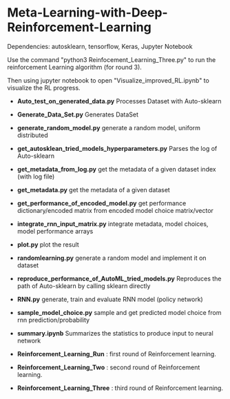 # Meta-Learning-with-Deep-Reinforcement-Learning

Dependencies: autosklearn, tensorflow, Keras, Jupyter Notebook

Use the command "python3 Reinfocement_Learning_Three.py" to run the reinforcement Learning algorithm (for round 3).

Then using jupyter notebook to open "Visualize_improved_RL.ipynb" to visualize the RL progress.

* __Auto_test_on_generated_data.py__  Processes Dataset with Auto-sklearn

* __Generate_Data_Set.py__   Generates DataSet

* __generate_random_model.py__  generate a random model, uniform distributed

* __get_autosklean_tried_models_hyperparameters.py__   Parses the log of Auto-sklearn

* __get_metadata_from_log.py__ get the metadata of a given dataset index (with log file)

* __get_metadata.py__  get the metadata of a given dataset

* __get_performance_of_encoded_model.py__ get performance dictionary/encoded matrix from encoded model choice matrix/vector

* __integrate_rnn_input_matrix.py__ integrate metadata, model choices, model performance arrays

* __plot.py__  plot the result

* __randomlearning.py__  generate a random model and implement it on dataset

* __reproduce_performance_of_AutoML_tried_models.py__   Reproduces the path of Auto-sklearn by calling sklearn directly

* __RNN.py__ generate, train and evaluate RNN model (policy network)

* __sample_model_choice.py__ sample and get predicted model choice from rnn prediction/probability

* __summary.ipynb__   Summarizes the statistics to produce input to neural network

* __Reinforcement_Learning_Run__ : first round of Reinforcement learning.

* __Reinforcement_Learning_Two__ : second round of Reinforcement learning.

* __Reinforcement_Learning_Three__ : third round of Reinforcement learning.
